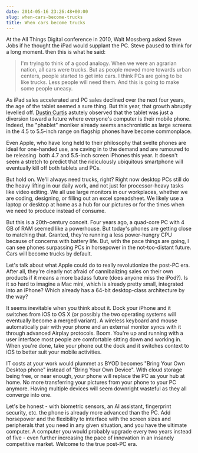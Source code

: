 ```yaml
---
date: 2014-05-16 23:26:48+00:00
slug: when-cars-become-trucks
title: When cars become trucks
---
```


At the All Things Digital conference in 2010, Walt Mossberg asked Steve Jobs if he thought the iPad would supplant the PC. Steve paused to think for a long moment. then this is what he said:




> I'm trying to think of a good analogy. When we were an agrarian nation, all cars were trucks. But as people moved more towards urban centers, people started to get into cars. I think PCs are going to be like trucks. Less people will need them. And this is going to make some people uneasy.




As iPad sales accelerated and PC sales declined over the next four years, the age of the tablet seemed a sure thing. But this year, that growth abruptly levelled off. [Dustin Curtis](http://dcurt.is/the-death-of-the-tablet) astutely observed that the tablet was just a diversion toward a future where everyone's computer is their mobile phone. Indeed, the "phablet" moniker already seems anachronistic as large screens in the 4.5 to 5.5-inch range on flagship phones have become commonplace.




Even Apple, who have long held to their philosophy that svelte phones are ideal for one-handed use, are caving in to the demand and are rumoured to be releasing  both 4.7 and 5.5-inch screen iPhones this year. It doesn't seem a stretch to predict that the ridiculously ubiquitous smartphone will eventually kill off both tablets and PCs.




But hold on. We'll always need trucks, right? Right now desktop PCs still do the heavy lifting in our daily work, and not just for processor-heavy tasks like video editing. We all use large monitors in our workplaces, whether we are coding, designing, or filling out an excel spreadsheet. We likely use a laptop or desktop at home as a hub for our pictures or for the times when we need to produce instead of consume.




But this is a 20th-century conceit. Four years ago, a quad-core PC with 4 GB of RAM seemed like a powerhouse. But today's phones are getting close to matching that. Granted, they're running a less power-hungry CPU because of concerns with battery life. But, with the pace things are going, I can see phones surpassing PCs in horsepower in the not-too-distant future. Cars will become trucks by default.




Let's talk about what Apple could do to really revolutionize the post-PC era. After all, they're clearly not afraid of cannibalizing sales on their own products if it means a more badass future (does anyone miss the iPod?). Is it so hard to imagine a Mac mini, which is already pretty small, integrated into an iPhone? Which already has a 64-bit desktop-class architecture by the way?




It seems inevitable when you think about it. Dock your iPhone and it switches from iOS to OS X (or possibly the two operating systems will eventually become a merged variant). A wireless keyboard and mouse automatically pair with your phone and an external monitor syncs with it through advanced Airplay protocols. Boom. You're up and running with a user interface most people are comfortable sitting down and working in. When you're done, take your phone out the dock and it switches context to iOS to better suit your mobile activities.




IT costs at your work would plummet as BYOD becomes "Bring Your Own Desktop phone" instead of "Bring Your Own Device". With cloud storage being free, or near enough, your phone will replace the PC as your hub at home. No more transferring your pictures from your phone to your PC anymore. Having multiple devices will seem downright wasteful as they all converge into one.




Let's be honest - with biometric sensors, an AI assistant, fingerprint security, etc. the phone is already more advanced than the PC. Add horsepower and the flexibility to interface with the screen sizes and peripherals that you need in any given situation, and you have the ultimate computer. A computer you would probably upgrade every two years instead of five - even further increasing the pace of innovation in an insanely competitive market. Welcome to the true post-PC era.
